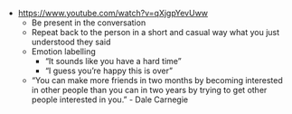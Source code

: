 - https://www.youtube.com/watch?v=qXjgpYevUww
  - Be present in the conversation
  - Repeat back to the person in a short and casual way what you just understood they said
  - Emotion labelling
    - “It sounds like you have a hard time”
    - “I guess you’re happy this is over”
  - “You can make more friends in two months by becoming interested in other people than you can in two years by trying to get other people interested in you.” - Dale Carnegie
